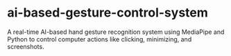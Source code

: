 # ai-based-gesture-control-system
A real-time AI-based hand gesture recognition system using MediaPipe and Python to control computer actions like clicking, minimizing, and screenshots.
